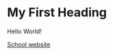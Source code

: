 <!DOCTYPE html>
<html lang="en">
 
<head>
  <meta charset="UTF-8">
  <meta name="viewport" content="width=device-width, initial-scale=1.0">
  <title>My First Webpage</title>
</head>
 
<body>
  <h1>My First Heading</h1>
  <p>Hello World!</p>
  <a href="http://teh.ocsb.ca/"> School website</a>
 
</body>
 
</html>
